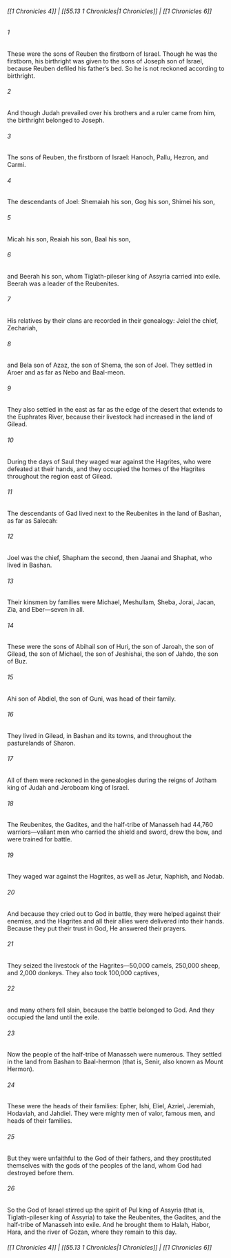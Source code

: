 
###### [[1 Chronicles 4]] | [[55.13 1 Chronicles|1 Chronicles]] | [[1 Chronicles 6]]

###### 1
These were the sons of Reuben the firstborn of Israel. Though he was the firstborn, his birthright was given to the sons of Joseph son of Israel, because Reuben defiled his father’s bed. So he is not reckoned according to birthright.
###### 2
And though Judah prevailed over his brothers and a ruler came from him, the birthright belonged to Joseph.
###### 3
The sons of Reuben, the firstborn of Israel: Hanoch, Pallu, Hezron, and Carmi.
###### 4
The descendants of Joel: Shemaiah his son, Gog his son, Shimei his son,
###### 5
Micah his son, Reaiah his son, Baal his son,
###### 6
and Beerah his son, whom Tiglath-pileser king of Assyria carried into exile. Beerah was a leader of the Reubenites.
###### 7
His relatives by their clans are recorded in their genealogy: Jeiel the chief, Zechariah,
###### 8
and Bela son of Azaz, the son of Shema, the son of Joel. They settled in Aroer and as far as Nebo and Baal-meon.
###### 9
They also settled in the east as far as the edge of the desert that extends to the Euphrates River, because their livestock had increased in the land of Gilead.
###### 10
During the days of Saul they waged war against the Hagrites, who were defeated at their hands, and they occupied the homes of the Hagrites throughout the region east of Gilead.
###### 11
The descendants of Gad lived next to the Reubenites in the land of Bashan, as far as Salecah:
###### 12
Joel was the chief, Shapham the second, then Jaanai and Shaphat, who lived in Bashan.
###### 13
Their kinsmen by families were Michael, Meshullam, Sheba, Jorai, Jacan, Zia, and Eber—seven in all.
###### 14
These were the sons of Abihail son of Huri, the son of Jaroah, the son of Gilead, the son of Michael, the son of Jeshishai, the son of Jahdo, the son of Buz.
###### 15
Ahi son of Abdiel, the son of Guni, was head of their family.
###### 16
They lived in Gilead, in Bashan and its towns, and throughout the pasturelands of Sharon.
###### 17
All of them were reckoned in the genealogies during the reigns of Jotham king of Judah and Jeroboam king of Israel.
###### 18
The Reubenites, the Gadites, and the half-tribe of Manasseh had 44,760 warriors—valiant men who carried the shield and sword, drew the bow, and were trained for battle.
###### 19
They waged war against the Hagrites, as well as Jetur, Naphish, and Nodab.
###### 20
And because they cried out to God in battle, they were helped against their enemies, and the Hagrites and all their allies were delivered into their hands. Because they put their trust in God, He answered their prayers.
###### 21
They seized the livestock of the Hagrites—50,000 camels, 250,000 sheep, and 2,000 donkeys. They also took 100,000 captives,
###### 22
and many others fell slain, because the battle belonged to God. And they occupied the land until the exile.
###### 23
Now the people of the half-tribe of Manasseh were numerous. They settled in the land from Bashan to Baal-hermon (that is, Senir, also known as Mount Hermon).
###### 24
These were the heads of their families: Epher, Ishi, Eliel, Azriel, Jeremiah, Hodaviah, and Jahdiel. They were mighty men of valor, famous men, and heads of their families.
###### 25
But they were unfaithful to the God of their fathers, and they prostituted themselves with the gods of the peoples of the land, whom God had destroyed before them.
###### 26
So the God of Israel stirred up the spirit of Pul king of Assyria (that is, Tiglath-pileser king of Assyria) to take the Reubenites, the Gadites, and the half-tribe of Manasseh into exile. And he brought them to Halah, Habor, Hara, and the river of Gozan, where they remain to this day.

###### [[1 Chronicles 4]] | [[55.13 1 Chronicles|1 Chronicles]] | [[1 Chronicles 6]]
